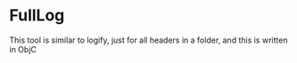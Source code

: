 FullLog
=======

This tool is similar to logify, just for all headers in a folder, and this is written in ObjC